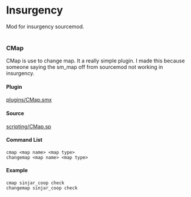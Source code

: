 # Insurgency
Mod for insurgency sourcemod.<br><br>


### CMap
CMap is use to change map. It a really simple plugin. I made this because someone saying the sm_map off from sourcemod not working in insurgency.

#### Plugin
[plugins/CMap.smx](https://github.com/AzumiNeko/Insurgency/blob/master/plugins/CMap.smx?raw=true)

#### Source
[scripting/CMap.sp](https://github.com/AzumiNeko/Insurgency/tree/master/scripting/CMap.sp)

#### Command List
```
cmap <map name> <map type>
changemap <map name> <map type>
```

#### Example
```
cmap sinjar_coop check
changemap sinjar_coop check
```

